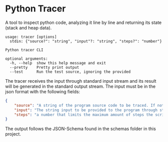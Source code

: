 # Python Tracer

A tool to inspect python code, analyzing it line by line and returning its state (stack and heap data).

```
usage: tracer [options]
  stdin: {"source?": "string", "input"?: "string", "steps?": "number"}

Python tracer CLI

optional arguments:
  -h, --help  show this help message and exit
  --pretty    Pretty print output
  --test      Run the test source, ignoring the provided
```

The tracer receives the input through standard input stream and its result will be generated in the standard output stream.
The input must be in the json format with the following fields:
```json
{
    "source": "A string of the program source code to be traced. If not provided, the tracer will use an empty string.",
    "input": "The string input to be provided to the program through stdin. It is optional, but the program may get stuck (finishing the tracing process) if not enough input is provided.",
    "steps": "a number that limits the maximum amount of steps the script can execute. It considers only steps in the provided script, API calls from other modules are not count."
}
```

The output follows the JSON-Schema found in the schemas folder in this project.